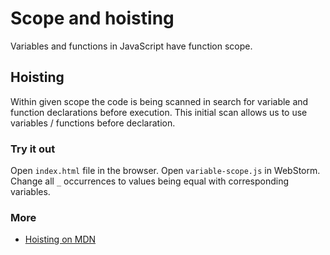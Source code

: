 # Scope and hoisting

Variables and functions in JavaScript have function scope.


## Hoisting

Within given scope the code is being scanned in search for
variable and function declarations before execution. This
initial scan allows us to use variables / functions before 
declaration.

### Try it out

Open `index.html` file in the browser. 
Open `variable-scope.js` in WebStorm.
Change all `_` occurrences to values being equal with corresponding
variables.

### More

- [Hoisting on MDN](https://developer.mozilla.org/en-US/docs/Glossary/Hoisting)